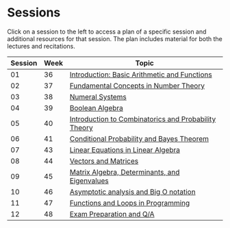 # Sessions

Click on a session to the left to access a plan of a specific session and additional resources for that session. The plan includes material for both the lectures and recitations.

| Session | Week | Topic |
|---------|------|-------|
| 01      | 36   | [Introduction: Basic Arithmetic and Functions](https://rbrooksdk.github.io/MSE1/01_Getting_started_-_Basic_Arithmetic) |
| 02      | 37   | [Fundamental Concepts in Number Theory](https://rbrooksdk.github.io/MSE1/02_Fundemental_concepts_in_number_theory) |
| 03      | 38   | [Numeral Systems](https://rbrooksdk.github.io/MSE1/03_Numeral_systems) |
| 04      | 39   | [Boolean Algebra](https://rbrooksdk.github.io/MSE1/04_Boolean_Algebra) |
| 05      | 40   | [Introduction to Combinatorics and Probability Theory](https://rbrooksdk.github.io/MSE1/05_Combinatorics_and_Probability_Theory) |
| 06      | 41   | [Conditional Probability and Bayes Theorem](https://rbrooksdk.github.io/MSE1/06_Conditional_Probability_and_Bayes_Theorem) |
| 07      | 43   | [Linear Equations in Linear Algebra](https://rbrooksdk.github.io/MSE1/07_Linear_Equations_in_Linear_Algebra) |
| 08      | 44   | [Vectors and Matrices](https://rbrooksdk.github.io/MSE1/08_Vectors_and_Matrices) |
| 09      | 45   | [Matrix Algebra, Determinants, and Eigenvalues](https://rbrooksdk.github.io/MSE1/09_Matrix_Algebra_and_Determinants) |
| 10      | 46   | [Asymptotic analysis and Big O notation](https://rbrooksdk.github.io/MSE1/10_Asymptotic_analysis_and_Big_O_notation) |
| 11      | 47   | [Functions and Loops in Programming](https://rbrooksdk.github.io/MSE1/11_Functions_and_Loops_in_Programming) |
| 12      | 48   | [Exam Preparation and Q/A](https://rbrooksdk.github.io/MSE1/12_Exam_Preparation_and_Q_A) |
